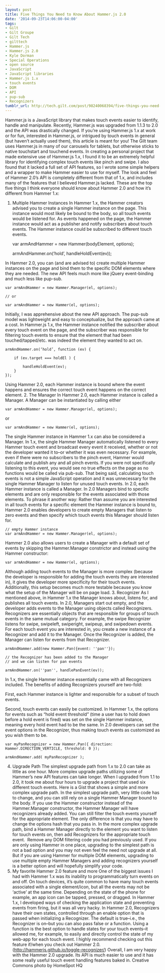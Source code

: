 ```yaml
---
layout: post
title: Five Things You Need to Know About Hammer.js 2.0
date: '2014-09-23T14:06:00-04:00'
tags:
- Gilt
- Gilt Groupe
- Gilt Tech
- gilttech
- Hammer.js
- Hammer.js 2.0
- Kyle Dorman
- Special Operations
- open source
- JavaScript
- JavaScript libraries
- Hammer.js 1.x
- touch events
- DOM
- API
- pup-sub
- Recognizers
tumblr_url: http://tech.gilt.com/post/98240068394/five-things-you-need-to-know-about-hammer-js-2-0
---
```


Hammer.js is a JavaScript library that makes touch events easier to identify, handle and manipulate. Recently, Hammer.js was upgraded from 1.1.3 to 2.0 and the API was drastically changed. If you’re using Hammer.js 1.x at work or for fun, interested in Hammer.js, or intrigued by touch events in general (but haven’t actually used them), this article is meant for you!
The Gilt team uses Hammer.js in many of our carousels for tablets, but otherwise sticks to native touchstart and touchend events. In creating a personal project that made extensive use of Hammer.js 1.x, I found it to be an extremely helpful library for identifying complex touch events like pinch and swipe. I also found that it lacked a full set of API features, so I wrote some simple helpers and a wrapper to make Hammer easier to use for myself. The look and feel of Hammer 2.0’s API is completely different from that of 1.x, and includes many of the features that I believed Hammer.js lacked. 
These are the top five things I think everyone should know about Hammer 2.0 and how it’s different from Hammer 1.x:
1. Multiple Hammer Instances
In Hammer 1.x, the Hammer creators advised you to create a single Hammer instance on the page. This instance would most likely be bound to the body, so all touch events would be listened for. As events happened on the page, the Hammer instance would act as a publisher and notify subscribers about touch events. The Hammer instance could be subscribed to different touch events.

    var armAndHammer = new Hammer(bodyElement, options);
    
    armAndHammer.on(‘hold’, handleHoldEvent(ev));
    

In Hammer 2.0, you can (and are advised to) create multiple Hammer instances on the page and bind them to the specific DOM elements where they are needed. The new API feels much more like jQuery event-binding and much less like pup-sub. 

    var armAndHammer = new Hammer.Manager(el, options);
    
    // or
    
    var armAndHammer = new Hammer(el, options);
    

Initially, I was apprehensive about the new API approach. The pup-sub model was lightweight and easy to conceptualize, but the approach came at a cost. In Hammer.js 1.x, the Hammer instance notified the subscriber about every touch event on the page, and the subscriber was responsible for filtering touch events to ensure that the element that had been touched/tapped/etc. was indeed the element they wanted to act on.

    armAndHammer.on(‘hold’, function (ev) {
    
        if (ev.target === holdEl ) {
        
            handleHoldEvent(ev);
        }
    });
    
Using Hammer 2.0, each Hammer instance is bound where the event happens and ensures the correct touch event happens on the correct element.
2. The Manager
In Hammer 2.0, each Hammer instance is called a Manager. A Manager can be instantiated by calling either

    var armAndHammer = new Hammer.Manager(el, options);
    

or

    var armAndHammer = new Hammer(el, options);
    

The single Hammer instance in Hammer 1.x can also be considered a Manager. In 1.x, the single Hammer Manager automatically listened to every Hammer touch event and broadcast every event it received, whether or not the developer wanted it to–or whether it was even necessary. For example, even if there were no subscribers to the pinch event, Hammer would calculate and publish any and all pinch events. If you were not specifically listening to this event, you would see no true effects on the page as no functions would be called via pub-sub. That being said, calculating touch events is not a simple JavaScript operation and it was unnecessary for the single Hammer Manager to listen for unused touch events.
In 2.0, each Hammer instance is called a Manager. In 2.0 Managers bind to specific elements and are only responsible for the events associated with those elements. To phrase it another way: Rather than assume you are interested in all touch events for a specific element the Hammer instance is bound to, Hammer 2.0 enables developers to create empty Managers that listen to zero events and then specify which touch events this Manager should listen for.

    // empty Hammer instance
    var armAndHammer = new Hammer.Manager(el, options); 
    

Hammer 2.0 also allows users to create a Manager with a default set of events by skipping the Hammer.Manager constrictor and instead using the Hammer constructor:

    var armAndHammer = new Hammer(el, options);
    

Although adding touch events to the Manager is more complex (because the developer is responsible for adding the touch events they are interested in), it gives the developer more specificity for their touch events. Additionally, this setup becomes much more testable because you know what the setup of the Manager will be on page load. 
3. Recognizer
As I mentioned above, in Hammer 1.x the Manager knows about, listens for, and publishes all touch events. In 2.0, Managers start out empty, and the developer adds events to the Manager using objects called Recognizers. Recognizers are essentially objects that are responsible for groups of touch events in the same mutual category. For example, the swipe Recognizer listens for swipe, swipeleft, swiperight, swipeup, and swipedown events.
For each touch event you are interested in, you create a new instance of a Recognizer and add it to the Manager. Once the Recognizer is added, the Manager can listen for events from that Recognizer.

    armAndHammer.add(new Hammer.Pan({event: ''pan''});
    
    // the Recognizer has been added to the Manager 
    // and we can listen for pan events
    
    armAndHammer.on(''pan'', handlePanEvent(ev));
        

In 1.x, the single Hammer instance essentially came with all Recognizers included. The benefits of adding Recognizers yourself are two-fold:

First, each Hammer instance is lighter and responsible for a subset of touch events. 


Second, touch events can easily be customized. In Hammer 1.x, the options for events such as “hold event threshold” (time a user has to hold down before a hold event is fired) was set on the single Hammer instance, meaning every hold event had to be the same. In 2.0 developers can set the event options in the Recognizer, thus making touch events as customized as you wish them to be.


    var myPanRecognizer = new Hammer.Pan({ direction: Hammer.DIRECTION_VERTICLE, threshold: 0 });

    armAndHammer.add( myPanRecognizer );
    

4. Upgrade Path
The simplest upgrade path from 1.x to 2.0 can take as little as one hour. More complex upgrade paths utilizing some of Hammer’s new API features can take longer. When I upgraded from 1.1 to 2.0, it took me about four hours to upgrade a project that used six different touch events.
Here is a Gist that shows a simple and more complex upgrade path. In the simplest upgrade path, very little code has to change, and you can still rely on a single Hammer Manager bound to the body. If you use the Hammer constructor instead of the Hammer.Manager constructor, the Hammer Manager will have recognizers already added. You can still filter the touch events yourself for the appropriate element. The only difference is that you may have to change the options hash that you pass in.
In the more complex upgrade path, bind a Hammer Manager directly to the element you want to listen for touch events on, then add Recognizers for the appropriate touch event.  Remove any DOM filtering code you had previously used. If you are only using Hammer in one place, upgrading to the simplest path is not a bad option and you may not even feel the need not upgrade at all. But if you are using Hammer for multiple DOM elements, upgrading to use multiple empty Hammer Managers and adding recognizers yourself is a better option and will hopefully simplify your code. 
5. My favorite Hammer 2.0 feature and more
One of the biggest issues I had with Hammer 1.x was its inability to programmatically turn events on and off. On touch devices, it’s quite common to have many touch events associated with a single element/icon, but all the events may not be ‘active’ at the same time. Depending on the state of the phone for example, an app icon can be tapped, pressed, or dragged. In Hammer 1.x, I developed ways of checking the application state and preventing events from firing, but it was all very hacky.
In Hammer 2.0, Recognizers have their own states, controlled through an enable option that is passed when initializing a Recognizer. The default is true–i.e., the Recognizer is on–but you can also pass false or a function. Using a function is the best option to handle states for your touch events–it allowed me, for example, to easily and directly control the state of my web-app for each touch event. I highly recommend checking out this feature if/when you check out Hammer 2.0. (http://hammerjs.github.io/toggle-recognizer/)
Overall, I am very happy with the Hammer 2.0 upgrade. Its API is much easier to use and it has some really useful touch event handling features baked in.
Creative Commons photo by HomeSpot HQ
